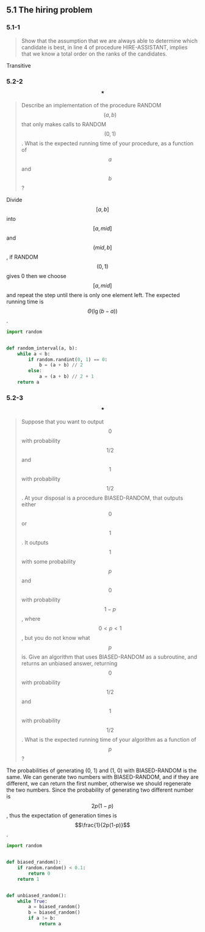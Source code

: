## 5.1 The hiring problem

### 5.1-1

> Show that the assumption that we are always able to determine which candidate is best, in line 4 of procedure HIRE-ASSISTANT, implies that we know a total order on the ranks of the candidates.

Transitive


### 5.2-2 $$\star$$

> Describe an implementation of the procedure RANDOM$$(a, b)$$ that only makes calls to RANDOM$$(0, 1)$$. What is the expected running time of your procedure, as a function of $$a$$ and $$b$$?

Divide $$[a, b]$$ into $$[a, mid]$$ and $$(mid, b]$$, if RANDOM$$(0, 1)$$ gives 0 then we choose $$[a, mid]$$ and repeat the step until there is only one element left. The expected running time is $$\Theta(\lg(b-a))$$.

```python
import random


def random_interval(a, b):
    while a < b:
        if random.randint(0, 1) == 0:
            b = (a + b) // 2
        else:
            a = (a + b) // 2 + 1
    return a
```

### 5.2-3 $$\star$$

> Suppose that you want to output $$0$$ with probability $$1/2$$ and $$1$$ with probability $$1/2$$. At your disposal is a procedure BIASED-RANDOM, that outputs either $$0$$ or $$1$$. It outputs $$1$$ with some probability $$p$$ and $$0$$ with probability $$1 - p$$, where $$0 < p < 1$$, but you do not know what $$p$$ is. Give an algorithm that uses BIASED-RANDOM as a subroutine, and returns an unbiased answer, returning $$0$$ with probability $$1/2$$ and $$1$$ with probability $$1/2$$. What is the expected running time of your algorithm as a function of $$p$$?

The probabilities of generating (0, 1) and (1, 0) with BIASED-RANDOM is the same. We can generate two numbers with BIASED-RANDOM, and if they are different, we can return the first number, otherwise we should regenerate the two numbers. Since the probability of generating two different number is $$2p(1-p)$$, thus the expectation of generation times is $$\frac{1}{2p(1-p)}$$.


```python
import random


def biased_random():
    if random.random() < 0.1:
        return 0
    return 1


def unbiased_random():
    while True:
        a = biased_random()
        b = biased_random()
        if a != b:
            return a
```
